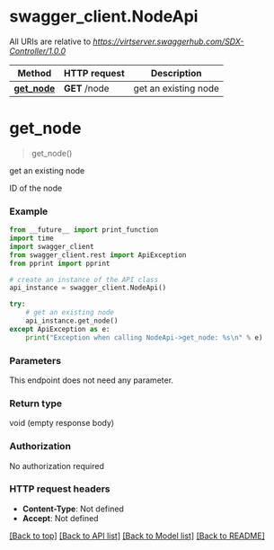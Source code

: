 # swagger_client.NodeApi

All URIs are relative to *https://virtserver.swaggerhub.com/SDX-Controller/1.0.0*

Method | HTTP request | Description
------------- | ------------- | -------------
[**get_node**](NodeApi.md#get_node) | **GET** /node | get an existing node

# **get_node**
> get_node()

get an existing node

ID of the node

### Example
```python
from __future__ import print_function
import time
import swagger_client
from swagger_client.rest import ApiException
from pprint import pprint

# create an instance of the API class
api_instance = swagger_client.NodeApi()

try:
    # get an existing node
    api_instance.get_node()
except ApiException as e:
    print("Exception when calling NodeApi->get_node: %s\n" % e)
```

### Parameters
This endpoint does not need any parameter.

### Return type

void (empty response body)

### Authorization

No authorization required

### HTTP request headers

 - **Content-Type**: Not defined
 - **Accept**: Not defined

[[Back to top]](#) [[Back to API list]](../README.md#documentation-for-api-endpoints) [[Back to Model list]](../README.md#documentation-for-models) [[Back to README]](../README.md)

